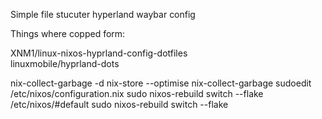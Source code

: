 Simple file stucuter hyperland waybar config

Things where copped form:

XNM1/linux-nixos-hyprland-config-dotfiles  
linuxmobile/hyprland-dots

nix-collect-garbage -d
nix-store --optimise
nix-collect-garbage
sudoedit /etc/nixos/configuration.nix 
sudo nixos-rebuild switch --flake /etc/nixos/#default
sudo nixos-rebuild switch --flake
